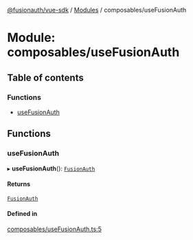 [@fusionauth/vue-sdk](../README.md) / [Modules](../modules.md) / composables/useFusionAuth

# Module: composables/useFusionAuth

## Table of contents

### Functions

- [useFusionAuth](composables_useFusionAuth.md#usefusionauth)

## Functions

### useFusionAuth

▸ **useFusionAuth**(): [`FusionAuth`](../interfaces/types.FusionAuth.md)

#### Returns

[`FusionAuth`](../interfaces/types.FusionAuth.md)

#### Defined in

[composables/useFusionAuth.ts:5](https://github.com/FusionAuth/fusionauth-javascript-sdk/blob/87c564f7cf7d2ece66dfe8dc58d0dd8a1c1f7940/packages/sdk-vue/src/composables/useFusionAuth.ts#L5)
